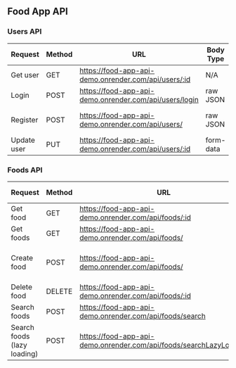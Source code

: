 <h2>Food App API</h2>

<h3>Users API</h3>

| Request     | Method | URL                                                    | Body Type | Arguments             |
| ----------- | ------ | ------------------------------------------------------ | --------- | --------------------- |
| Get user    | GET    | https://food-app-api-demo.onrender.com/api/users/:id   | N/A       | N/A                   |
| Login       | POST   | https://food-app-api-demo.onrender.com/api/users/login | raw JSON  | email, password       |
| Register    | POST   | https://food-app-api-demo.onrender.com/api/users/      | raw JSON  | name, email, password |
| Update user | PUT    | https://food-app-api-demo.onrender.com/api/users/:id   | form-data | image (file)          |

<h3>Foods API</h3>

| Request                     | Method | URL                                                                | Body Type | Arguments                               |
| --------------------------- | ------ | ------------------------------------------------------------------ | --------- | --------------------------------------- |
| Get food                    | GET    | https://food-app-api-demo.onrender.com/api/foods/:id               | N/A       | N/A                                     |
| Get foods                   | GET    | https://food-app-api-demo.onrender.com/api/foods/                  | N/A       | N/A                                     |
| Create food                 | POST   | https://food-app-api-demo.onrender.com/api/foods/                  | form-data | image (file), title, price, description |
| Delete food                 | DELETE | https://food-app-api-demo.onrender.com/api/foods/:id               | N/A       | N/A                                     |
| Search foods                | POST   | https://food-app-api-demo.onrender.com/api/foods/search            | raw JSON  | title                                   |
| Search foods (lazy loading) | POST   | https://food-app-api-demo.onrender.com/api/foods/searchLazyLoading | raw JSON  | title, page, limit                      |
